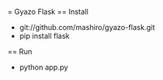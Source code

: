 = Gyazo Flask
== Install
* git://github.com/mashiro/gyazo-flask.git
* pip install flask

== Run
* python app.py
